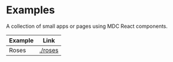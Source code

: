 # Examples

A collection of small apps or pages using MDC React components.

Example | Link
--- | ---
Roses | [./roses](./roses)
